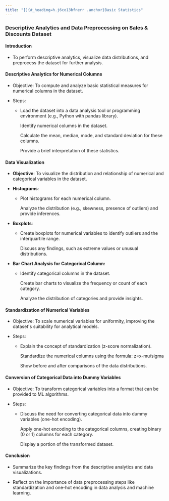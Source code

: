 ```yaml
---
title: "[]{#_heading=h.j6co13bfnerr .anchor}Basic Statistics"
---
```


### Descriptive Analytics and Data Preprocessing on Sales & Discounts Dataset

#### Introduction

-   To perform descriptive analytics, visualize data distributions, and
    preprocess the dataset for further analysis.

#### Descriptive Analytics for Numerical Columns

-   Objective: To compute and analyze basic statistical measures for
    numerical columns in the dataset.

-   Steps:

    -   Load the dataset into a data analysis tool or programming
        environment (e.g., Python with pandas library).

        Identify numerical columns in the dataset.

        Calculate the mean, median, mode, and standard deviation for
        these columns.

        Provide a brief interpretation of these statistics.

#### Data Visualization

-   **Objective**: To visualize the distribution and relationship of
    numerical and categorical variables in the dataset.

-   **Histograms**:

    -   Plot histograms for each numerical column.

        Analyze the distribution (e.g., skewness, presence of outliers)
        and provide inferences.

-   **Boxplots**:

    -   Create boxplots for numerical variables to identify outliers and
        the interquartile range.

        Discuss any findings, such as extreme values or unusual
        distributions.

-   **Bar Chart Analysis for Categorical Column:**

    -   Identify categorical columns in the dataset.

        Create bar charts to visualize the frequency or count of each
        category.

        Analyze the distribution of categories and provide insights.

#### Standardization of Numerical Variables

-   Objective: To scale numerical variables for uniformity, improving
    the dataset's suitability for analytical models.

-   Steps:

    -   Explain the concept of standardization (z-score normalization).

        Standardize the numerical columns using the formula:
        z=x-mu/sigma

        ​Show before and after comparisons of the data distributions.

#### Conversion of Categorical Data into Dummy Variables

-   Objective: To transform categorical variables into a format that can
    be provided to ML algorithms.

-   Steps:

    -   Discuss the need for converting categorical data into dummy
        variables (one-hot encoding).

        Apply one-hot encoding to the categorical columns, creating
        binary (0 or 1) columns for each category.

        Display a portion of the transformed dataset.

#### Conclusion

-   Summarize the key findings from the descriptive analytics and data
    visualizations.

-   Reflect on the importance of data preprocessing steps like
    standardization and one-hot encoding in data analysis and machine
    learning.

